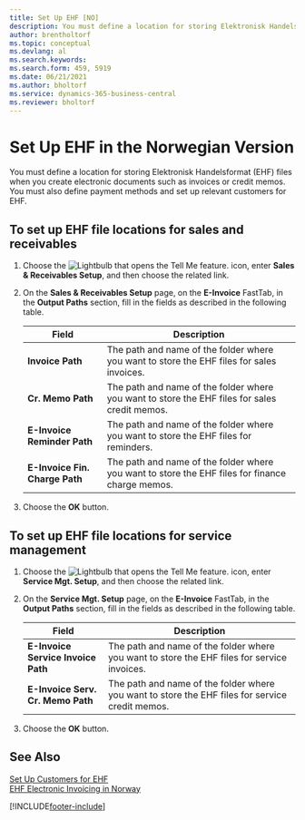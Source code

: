 ```yaml
---
title: Set Up EHF [NO]
description: You must define a location for storing Elektronisk Handelsformat (EHF) files when you create electronic documents such as invoices or credit memos.
author: brentholtorf
ms.topic: conceptual
ms.devlang: al
ms.search.keywords:
ms.search.form: 459, 5919
ms.date: 06/21/2021
ms.author: bholtorf
ms.service: dynamics-365-business-central
ms.reviewer: bholtorf
---
```

# Set Up EHF in the Norwegian Version
You must define a location for storing Elektronisk Handelsformat (EHF) files when you create electronic documents such as invoices or credit memos. You must also define payment methods and set up relevant customers for EHF.  

## To set up EHF file locations for sales and receivables  

1.  Choose the ![Lightbulb that opens the Tell Me feature.](../../media/ui-search/search_small.png "Tell me what you want to do") icon, enter **Sales & Receivables Setup**, and then choose the related link.  
2.  On the **Sales & Receivables Setup** page, on the **E-Invoice** FastTab, in the **Output Paths** section, fill in the fields as described in the following table.  

    |Field|Description|  
    |---------------------------------|---------------------------------------|  
    |**Invoice Path**|The path and name of the folder where you want to store the EHF files for sales invoices.|  
    |**Cr. Memo Path**|The path and name of the folder where you want to store the EHF files for sales credit memos.|  
    |**E-Invoice Reminder Path**|The path and name of the folder where you want to store the EHF files for reminders.|  
    |**E-Invoice Fin. Charge Path**|The path and name of the folder where you want to store the EHF files for finance charge memos.|  

3.  Choose the **OK** button.  

## To set up EHF file locations for service management  

1.  Choose the ![Lightbulb that opens the Tell Me feature.](../../media/ui-search/search_small.png "Tell me what you want to do") icon, enter **Service Mgt. Setup**, and then choose the related link.  
2.  On the **Service Mgt. Setup** page, on the **E-Invoice** FastTab, in the **Output Paths** section, fill in the fields as described in the following table.  

    |Field|Description|  
    |---------------------------------|---------------------------------------|  
    |**E-Invoice Service Invoice Path**|The path and name of the folder where you want to store the EHF files for service invoices.|  
    |**E-Invoice Serv. Cr. Memo Path**|The path and name of the folder where you want to store the EHF files for service credit memos.|  

3.  Choose the **OK** button.  

## See Also  
 [Set Up Customers for EHF](how-to-set-up-customers-for-ehf.md)   
 [EHF Electronic Invoicing in Norway](ehf-electronic-invoicing-in-norway.md)


[!INCLUDE[footer-include](../../includes/footer-banner.md)]